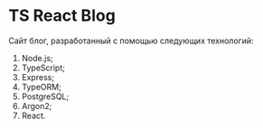 # TS React Blog
Сайт блог, разработанный с помощью следующих технологий:
1. Node.js;
2. TypeScript;
3. Express;
4. TypeORM;
5. PostgreSQL;
6. Argon2;
7. React.
